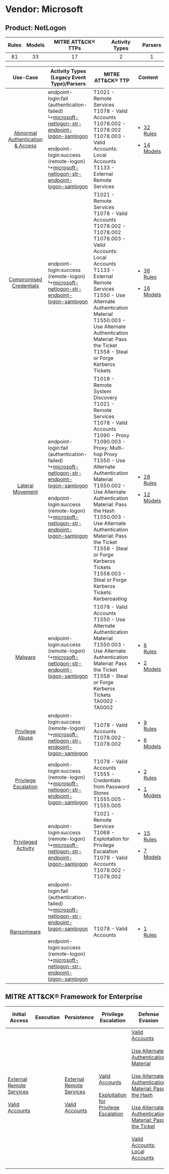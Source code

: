 Vendor: Microsoft
=================
Product: NetLogon
-----------------
| Rules | Models | MITRE ATT&CK® TTPs | Activity Types | Parsers |
|:-----:|:------:|:------------------:|:--------------:|:-------:|
|  81   |   33   |         17         |       2        |    1    |

|    Use-Case    | Activity Types (Legacy Event Type)/Parsers    | MITRE ATT&CK® TTP    | Content    |
|:----:| ---- | ---- | ---- |
| [Abnormal Authentication & Access](../../../UseCases/uc_abnormal_authentication_&_access.md) |  endpoint-login:fail (authentication-failed)<br> ↳[microsoft-netlogon-str-endpoint-logon-samlogon](Ps/pC_microsoftnetlogonstrendpointlogonsamlogon.md)<br><br> endpoint-login:success (remote-logon)<br> ↳[microsoft-netlogon-str-endpoint-logon-samlogon](Ps/pC_microsoftnetlogonstrendpointlogonsamlogon.md)<br> | T1021 - Remote Services<br>T1078 - Valid Accounts<br>T1078.002 - T1078.002<br>T1078.003 - Valid Accounts: Local Accounts<br>T1133 - External Remote Services<br>    | [<ul><li>32 Rules</li></ul><ul><li>14 Models</li></ul>](RM/r_m_microsoft_netlogon_Abnormal_Authentication_&_Access.md) |
|          [Compromised Credentials](../../../UseCases/uc_compromised_credentials.md)          |  endpoint-login:success (remote-logon)<br> ↳[microsoft-netlogon-str-endpoint-logon-samlogon](Ps/pC_microsoftnetlogonstrendpointlogonsamlogon.md)<br>    | T1021 - Remote Services<br>T1078 - Valid Accounts<br>T1078.002 - T1078.002<br>T1078.003 - Valid Accounts: Local Accounts<br>T1133 - External Remote Services<br>T1550 - Use Alternate Authentication Material<br>T1550.003 - Use Alternate Authentication Material: Pass the Ticket<br>T1558 - Steal or Forge Kerberos Tickets<br>    | [<ul><li>36 Rules</li></ul><ul><li>16 Models</li></ul>](RM/r_m_microsoft_netlogon_Compromised_Credentials.md)          |
|    [Lateral Movement](../../../UseCases/uc_lateral_movement.md)    |  endpoint-login:fail (authentication-failed)<br> ↳[microsoft-netlogon-str-endpoint-logon-samlogon](Ps/pC_microsoftnetlogonstrendpointlogonsamlogon.md)<br><br> endpoint-login:success (remote-logon)<br> ↳[microsoft-netlogon-str-endpoint-logon-samlogon](Ps/pC_microsoftnetlogonstrendpointlogonsamlogon.md)<br> | T1018 - Remote System Discovery<br>T1021 - Remote Services<br>T1078 - Valid Accounts<br>T1090 - Proxy<br>T1090.003 - Proxy: Multi-hop Proxy<br>T1550 - Use Alternate Authentication Material<br>T1550.002 - Use Alternate Authentication Material: Pass the Hash<br>T1550.003 - Use Alternate Authentication Material: Pass the Ticket<br>T1558 - Steal or Forge Kerberos Tickets<br>T1558.003 - Steal or Forge Kerberos Tickets: Kerberoasting<br> | [<ul><li>28 Rules</li></ul><ul><li>12 Models</li></ul>](RM/r_m_microsoft_netlogon_Lateral_Movement.md)    |
|    [Malware](../../../UseCases/uc_malware.md)    |  endpoint-login:success (remote-logon)<br> ↳[microsoft-netlogon-str-endpoint-logon-samlogon](Ps/pC_microsoftnetlogonstrendpointlogonsamlogon.md)<br>    | T1078 - Valid Accounts<br>T1550 - Use Alternate Authentication Material<br>T1550.003 - Use Alternate Authentication Material: Pass the Ticket<br>T1558 - Steal or Forge Kerberos Tickets<br>TA0002 - TA0002<br>    | [<ul><li>6 Rules</li></ul><ul><li>2 Models</li></ul>](RM/r_m_microsoft_netlogon_Malware.md)    |
|    [Privilege Abuse](../../../UseCases/uc_privilege_abuse.md)    |  endpoint-login:success (remote-logon)<br> ↳[microsoft-netlogon-str-endpoint-logon-samlogon](Ps/pC_microsoftnetlogonstrendpointlogonsamlogon.md)<br>    | T1078 - Valid Accounts<br>T1078.002 - T1078.002<br>    | [<ul><li>9 Rules</li></ul><ul><li>6 Models</li></ul>](RM/r_m_microsoft_netlogon_Privilege_Abuse.md)    |
|    [Privilege Escalation](../../../UseCases/uc_privilege_escalation.md)    |  endpoint-login:success (remote-logon)<br> ↳[microsoft-netlogon-str-endpoint-logon-samlogon](Ps/pC_microsoftnetlogonstrendpointlogonsamlogon.md)<br>    | T1078 - Valid Accounts<br>T1555 - Credentials from Password Stores<br>T1555.005 - T1555.005<br>    | [<ul><li>2 Rules</li></ul><ul><li>1 Models</li></ul>](RM/r_m_microsoft_netlogon_Privilege_Escalation.md)    |
|    [Privileged Activity](../../../UseCases/uc_privileged_activity.md)    |  endpoint-login:success (remote-logon)<br> ↳[microsoft-netlogon-str-endpoint-logon-samlogon](Ps/pC_microsoftnetlogonstrendpointlogonsamlogon.md)<br>    | T1021 - Remote Services<br>T1068 - Exploitation for Privilege Escalation<br>T1078 - Valid Accounts<br>T1078.002 - T1078.002<br>    | [<ul><li>15 Rules</li></ul><ul><li>7 Models</li></ul>](RM/r_m_microsoft_netlogon_Privileged_Activity.md)    |
|    [Ransomware](../../../UseCases/uc_ransomware.md)    |  endpoint-login:fail (authentication-failed)<br> ↳[microsoft-netlogon-str-endpoint-logon-samlogon](Ps/pC_microsoftnetlogonstrendpointlogonsamlogon.md)<br><br> endpoint-login:success (remote-logon)<br> ↳[microsoft-netlogon-str-endpoint-logon-samlogon](Ps/pC_microsoftnetlogonstrendpointlogonsamlogon.md)<br> | T1078 - Valid Accounts<br>    | [<ul><li>1 Rules</li></ul>](RM/r_m_microsoft_netlogon_Ransomware.md)    |

MITRE ATT&CK® Framework for Enterprise
--------------------------------------
| Initial Access                                                                                                                                   | Execution | Persistence                                                                                                                                      | Privilege Escalation                                                                                                                                          | Defense Evasion                                                                                                                                                                                                                                                                                                                                                                                                                                                                  | Credential Access                                                                                                                                                                                                                                                                | Discovery                                                                    | Lateral Movement                                                                                                                                               | Collection | Command and Control                                                                                                                       | Exfiltration | Impact |
| ------------------------------------------------------------------------------------------------------------------------------------------------ | --------- | ------------------------------------------------------------------------------------------------------------------------------------------------ | ------------------------------------------------------------------------------------------------------------------------------------------------------------- | -------------------------------------------------------------------------------------------------------------------------------------------------------------------------------------------------------------------------------------------------------------------------------------------------------------------------------------------------------------------------------------------------------------------------------------------------------------------------------- | -------------------------------------------------------------------------------------------------------------------------------------------------------------------------------------------------------------------------------------------------------------------------------- | ---------------------------------------------------------------------------- | -------------------------------------------------------------------------------------------------------------------------------------------------------------- | ---------- | ----------------------------------------------------------------------------------------------------------------------------------------- | ------------ | ------ |
| [External Remote Services](https://attack.mitre.org/techniques/T1133)<br><br>[Valid Accounts](https://attack.mitre.org/techniques/T1078)<br><br> |           | [External Remote Services](https://attack.mitre.org/techniques/T1133)<br><br>[Valid Accounts](https://attack.mitre.org/techniques/T1078)<br><br> | [Valid Accounts](https://attack.mitre.org/techniques/T1078)<br><br>[Exploitation for Privilege Escalation](https://attack.mitre.org/techniques/T1068)<br><br> | [Valid Accounts](https://attack.mitre.org/techniques/T1078)<br><br>[Use Alternate Authentication Material](https://attack.mitre.org/techniques/T1550)<br><br>[Use Alternate Authentication Material: Pass the Hash](https://attack.mitre.org/techniques/T1550/002)<br><br>[Use Alternate Authentication Material: Pass the Ticket](https://attack.mitre.org/techniques/T1550/003)<br><br>[Valid Accounts: Local Accounts](https://attack.mitre.org/techniques/T1078/003)<br><br> | [Steal or Forge Kerberos Tickets](https://attack.mitre.org/techniques/T1558)<br><br>[Credentials from Password Stores](https://attack.mitre.org/techniques/T1555)<br><br>[Steal or Forge Kerberos Tickets: Kerberoasting](https://attack.mitre.org/techniques/T1558/003)<br><br> | [Remote System Discovery](https://attack.mitre.org/techniques/T1018)<br><br> | [Remote Services](https://attack.mitre.org/techniques/T1021)<br><br>[Use Alternate Authentication Material](https://attack.mitre.org/techniques/T1550)<br><br> |            | [Proxy: Multi-hop Proxy](https://attack.mitre.org/techniques/T1090/003)<br><br>[Proxy](https://attack.mitre.org/techniques/T1090)<br><br> |              |        |